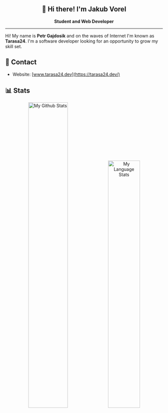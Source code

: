 <h2 align="center">👋 Hi there! I'm Jakub Vorel</h2>

<p align="center">
  <b>Student and Web Developer</b>
</p>

---

Hi! My name is **Petr Gajdosik** and on the waves of Internet I'm known as **Tarasa24**. I'm a software developer looking for an opportunity to grow my skill set.

## 📲 Contact
 - Website: [www.tarasa24.dev](https://tarasa24.dev/)

## 📊 Stats

<p align="center">
  <img src="https://github-readme-stats.vercel.app/api?username=jacobv-dev&show_icons=true&theme=react&include_all_commits=true" alt="My Github Stats" width="50%">
  
  <img src="https://github-readme-stats.vercel.app/api/top-langs/?username=jacobv-dev&layout=compact&theme=react" alt="My Language Stats" width="45%">
</p>